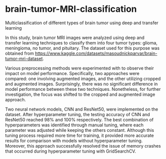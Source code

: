 # brain-tumor-MRI-classification
Multiclassification of different types of brain tumor using deep and transfer learning

In this study, brain tumor MRI images were analyzed using deep and transfer learning techniques to classify them into four tumor types: glioma, meningioma, no tumor, and pituitary. The dataset used for this purpose was obtained from https://www.kaggle.com/datasets/masoudnickparvar/brain-tumor-mri-dataset.

Various preprocessing methods were experimented with to observe their impact on model performance. Specifically, two approaches were compared: one involving augmented images, and the other utilizing cropped and augmented images. Surprisingly, there was no significant difference in model performance between these two techniques. Nonetheless, for further investigation, the focus was shifted to the cropped and augmented image approach.

Two neural network models, CNN and ResNet50, were implemented on the dataset. After hyperparameter tuning, the testing accuracy of CNN and ResNet50 reached 98% and 100% respectively. The best combination of hyperparameters was identified through manual tuning, where each parameter was adjusted while keeping the others constant. Although this tuning process required more time for training, it provided more accurate results for comparison with models without hyperparameter tuning. Moreover, this approach successfully resolved the issue of memory crashes that occurred during hyperparameter tuning with GridSearchCV.
